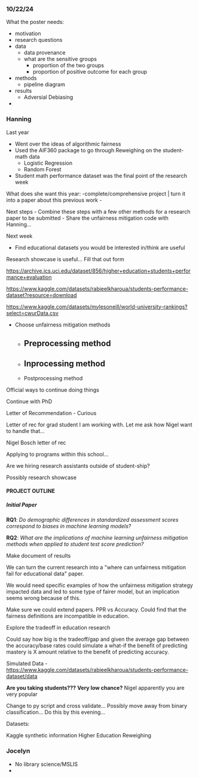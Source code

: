
### 10/22/24
What the poster needs:
- motivation
- research questions
- data
	- data provenance
	- what are the sensitive groups
		- proportion of the two groups
		- proportion of positive outcome for each group
- methods
	- pipeline diagram
- results
	- Adversial Debiasing
- 


### Hanning
Last year
- Went over the ideas of algorithmic fairness
- Used the AIF360 package to go through Reweighing on the student-math data
	- Logistic Regression
	- Random Forest
- Student math performance dataset was the final point of the research week

What does she want this year:
	-complete/comprehensive project | turn it into a paper about this previous work
	-

Next steps
	 - Combine these steps with a few other methods for a research paper to be submitted
	 - Share the unfairness mitigation code with Hanning...

Next week
 - Find educational datasets you would be interested in/think are useful




Research showcase is useful... Fill that out form

https://archive.ics.uci.edu/dataset/856/higher+education+students+performance+evaluation

https://www.kaggle.com/datasets/rabieelkharoua/students-performance-dataset?resource=download

https://www.kaggle.com/datasets/mylesoneill/world-university-rankings?select=cwurData.csv


 - Choose unfairness mitigation methods
	 - Preprocessing method
		 - 
	 - Inprocessing method
		 - 
	 - Postprocessing method

Official ways to continue doing things


Continue with PhD

Letter of Recommendation - Curious

Letter of rec for grad student I am working with. Let me ask how Nigel want to handle that...

Nigel Bosch letter of rec

Applying to programs within this school...

Are we hiring research assistants outside of student-ship?

Possibly research showcase


#### PROJECT OUTLINE

##### Initial Paper
**RQ1**: *Do demographic differences in standardized assessment scores correspond to biases in machine learning models?*

**RQ2**: *What are the implications of machine learning unfairness mitigation methods when applied to student test score prediction?*

Make document of results


We can turn the current research into a "where can unfairness mitigation fail for educational data" paper.

We would need specific examples of how the unfairness mitigation strategy impacted data and led to some type of fairer model, but an implication seems wrong because of this.

Make sure we could extend papers. PPR vs Accuracy. Could find that the fairness definitions are incompatible in education.

Explore the tradeoff in education research

Could say how big is the tradeoff/gap and given the average gap between the accuracy/base rates could simulate a what-if the benefit of predicting mastery is X amount relative to the benefit of predicting accuracy.


Simulated Data - https://www.kaggle.com/datasets/rabieelkharoua/students-performance-dataset/data


**Are you taking students???**
**Very low chance?**
Nigel apparently you are very popular

Change to py script and cross validate...
Possibly move away from binary classification...
Do this by this evening...


Datasets:

Kaggle synthetic information
Higher Education Reweighing



### Jocelyn

- No library science/MSLIS
- 
